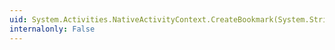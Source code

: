 ```yaml
---
uid: System.Activities.NativeActivityContext.CreateBookmark(System.String,System.Activities.BookmarkCallback,System.Activities.BookmarkScope)
internalonly: False
---
```

